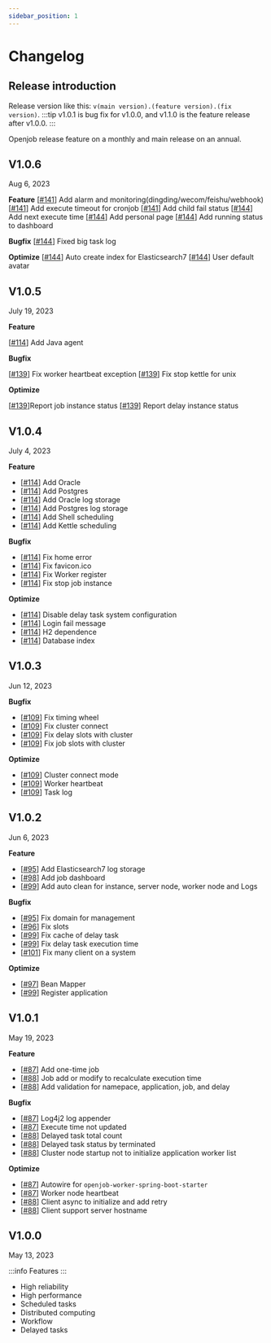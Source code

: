 ```yaml
---
sidebar_position: 1
---
```


# Changelog
## Release introduction
Release version like this: `v(main version).(feature version).(fix version)`.
:::tip 
v1.0.1 is bug fix for v1.0.0, and v1.1.0 is the feature release after v1.0.0. 
:::

Openjob release feature on a monthly and main release on an annual.

## V1.0.6

Aug 6, 2023

**Feature**
[[#141](https://github.com/open-job/openjob/pull/141)] Add alarm and monitoring(dingding/wecom/feishu/webhook)
[[#141](https://github.com/open-job/openjob/pull/141)] Add execute timeout for cronjob
[[#141](https://github.com/open-job/openjob/pull/141)] Add child fail status
[[#144](https://github.com/open-job/openjob/pull/144)] Add next execute time
[[#144](https://github.com/open-job/openjob/pull/144)] Add personal page
[[#144](https://github.com/open-job/openjob/pull/144)] Add running status to dashboard

**Bugfix**
[[#144](https://github.com/open-job/openjob/pull/144)] Fixed big task log

**Optimize**
[[#144](https://github.com/open-job/openjob/pull/144)] Auto create index for Elasticsearch7
[[#144](https://github.com/open-job/openjob/pull/144)] User default avatar

## V1.0.5

July 19, 2023

**Feature**

[[#114](https://github.com/open-job/openjob/pull/114)] Add Java agent

**Bugfix**

[[#139](https://github.com/open-job/openjob/pull/139)] Fix worker heartbeat exception
[[#139](https://github.com/open-job/openjob/pull/139)] Fix stop kettle for unix

**Optimize**

[[#139](https://github.com/open-job/openjob/pull/139)]Report job instance status
[[#139](https://github.com/open-job/openjob/pull/139)] Report delay instance status

## V1.0.4

July 4, 2023

**Feature**
- [[#114](https://github.com/open-job/openjob/pull/114)] Add Oracle
- [[#114](https://github.com/open-job/openjob/pull/114)] Add Postgres
- [[#114](https://github.com/open-job/openjob/pull/114)] Add Oracle log storage
- [[#114](https://github.com/open-job/openjob/pull/114)] Add Postgres log storage
- [[#114](https://github.com/open-job/openjob/pull/114)] Add Shell scheduling
- [[#114](https://github.com/open-job/openjob/pull/114)] Add Kettle scheduling

**Bugfix**
- [[#114](https://github.com/open-job/openjob/pull/114)] Fix home error
- [[#114](https://github.com/open-job/openjob/pull/114)] Fix favicon.ico
- [[#114](https://github.com/open-job/openjob/pull/114)] Fix Worker register
- [[#114](https://github.com/open-job/openjob/pull/114)] Fix stop job instance

**Optimize**
- [[#114](https://github.com/open-job/openjob/pull/114)] Disable delay task system configuration
- [[#114](https://github.com/open-job/openjob/pull/114)] Login fail message
- [[#114](https://github.com/open-job/openjob/pull/114)] H2 dependence
- [[#114](https://github.com/open-job/openjob/pull/114)] Database index

## V1.0.3
Jun 12, 2023

**Bugfix**
- [[#109](https://github.com/open-job/openjob/pull/109)] Fix timing wheel
- [[#109](https://github.com/open-job/openjob/pull/109)] Fix cluster connect
- [[#109](https://github.com/open-job/openjob/pull/109)] Fix delay slots with cluster
- [[#109](https://github.com/open-job/openjob/pull/109)] Fix job slots with cluster

**Optimize**
- [[#109](https://github.com/open-job/openjob/pull/109)] Cluster connect mode
- [[#109](https://github.com/open-job/openjob/pull/109)] Worker heartbeat
- [[#109](https://github.com/open-job/openjob/pull/109)] Task log

## V1.0.2
Jun 6, 2023

**Feature**
- [[#95](https://github.com/open-job/openjob/pull/95)] Add Elasticsearch7 log storage
- [[#98](https://github.com/open-job/openjob/pull/98)] Add job dashboard
- [[#99](https://github.com/open-job/openjob/pull/99)] Add auto clean for instance, server node, worker node and Logs

**Bugfix**

- [[#95](https://github.com/open-job/openjob/pull/95)] Fix domain for management
- [[#96](https://github.com/open-job/openjob/pull/96)] Fix slots
- [[#99](https://github.com/open-job/openjob/pull/99)] Fix cache of delay task
- [[#99](https://github.com/open-job/openjob/pull/99)] Fix delay task execution time
- [[#101](https://github.com/open-job/openjob/pull/101)] Fix many client on a system

**Optimize**
- [[#97](https://github.com/open-job/openjob/pull/97)] Bean Mapper
- [[#99](https://github.com/open-job/openjob/pull/99)] Register application

## V1.0.1
May 19, 2023

**Feature**

- [[#87](https://github.com/open-job/openjob/pull/87)] Add one-time job
- [[#88](https://github.com/open-job/openjob/pull/88)] Job add or modify to recalculate execution time
- [[#88](https://github.com/open-job/openjob/pull/88)] Add validation for namepace, application, job, and delay

**Bugfix**

- [[#87](https://github.com/open-job/openjob/pull/87)] Log4j2 log appender
- [[#87](https://github.com/open-job/openjob/pull/87)] Execute time not updated
- [[#88](https://github.com/open-job/openjob/pull/88)] Delayed task total count
- [[#88](https://github.com/open-job/openjob/pull/88)] Delayed task status by terminated
- [[#88](https://github.com/open-job/openjob/pull/88)] Cluster node startup not to initialize application worker list

**Optimize**

- [[#87](https://github.com/open-job/openjob/pull/87)] Autowire for `openjob-worker-spring-boot-starter`
- [[#87](https://github.com/open-job/openjob/pull/87)] Worker node heartbeat
- [[#88](https://github.com/open-job/openjob/pull/88)] Client async to initialize and add retry
- [[#88](https://github.com/open-job/openjob/pull/88)] Client support server hostname


## V1.0.0

May 13, 2023

:::info
Features
:::
- High reliability
- High performance
- Scheduled tasks
- Distributed computing
- Workflow
- Delayed tasks